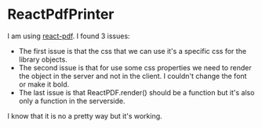 # ReactPdfPrinter
I am using [react-pdf](https://github.com/diegomura/react-pdf). I found 3 issues:
- The first issue is that the css that we can use it's a specific css for the library objects.
- The second issue is that for use some css properties we need to render the object in the server and not in the client. I couldn't change the font or make it bold.
- The last issue is that ReactPDF.render() should be a function but it's also only a function in the serverside.

I know that it is no a pretty way but it's working.
